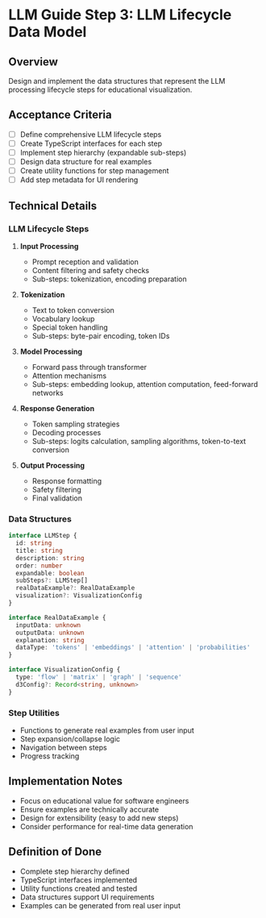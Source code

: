 # LLM Guide Step 3: LLM Lifecycle Data Model

## Overview

Design and implement the data structures that represent the LLM processing lifecycle steps for educational visualization.

## Acceptance Criteria

- [ ] Define comprehensive LLM lifecycle steps
- [ ] Create TypeScript interfaces for each step
- [ ] Implement step hierarchy (expandable sub-steps)
- [ ] Design data structure for real examples
- [ ] Create utility functions for step management
- [ ] Add step metadata for UI rendering

## Technical Details

### LLM Lifecycle Steps

1. **Input Processing**

   - Prompt reception and validation
   - Content filtering and safety checks
   - Sub-steps: tokenization, encoding preparation

2. **Tokenization**

   - Text to token conversion
   - Vocabulary lookup
   - Special token handling
   - Sub-steps: byte-pair encoding, token IDs

3. **Model Processing**

   - Forward pass through transformer
   - Attention mechanisms
   - Sub-steps: embedding lookup, attention computation, feed-forward networks

4. **Response Generation**

   - Token sampling strategies
   - Decoding processes
   - Sub-steps: logits calculation, sampling algorithms, token-to-text conversion

5. **Output Processing**
   - Response formatting
   - Safety filtering
   - Final validation

### Data Structures

```typescript
interface LLMStep {
  id: string
  title: string
  description: string
  order: number
  expandable: boolean
  subSteps?: LLMStep[]
  realDataExample?: RealDataExample
  visualization?: VisualizationConfig
}

interface RealDataExample {
  inputData: unknown
  outputData: unknown
  explanation: string
  dataType: 'tokens' | 'embeddings' | 'attention' | 'probabilities'
}

interface VisualizationConfig {
  type: 'flow' | 'matrix' | 'graph' | 'sequence'
  d3Config?: Record<string, unknown>
}
```

### Step Utilities

- Functions to generate real examples from user input
- Step expansion/collapse logic
- Navigation between steps
- Progress tracking

## Implementation Notes

- Focus on educational value for software engineers
- Ensure examples are technically accurate
- Design for extensibility (easy to add new steps)
- Consider performance for real-time data generation

## Definition of Done

- Complete step hierarchy defined
- TypeScript interfaces implemented
- Utility functions created and tested
- Data structures support UI requirements
- Examples can be generated from real user input
